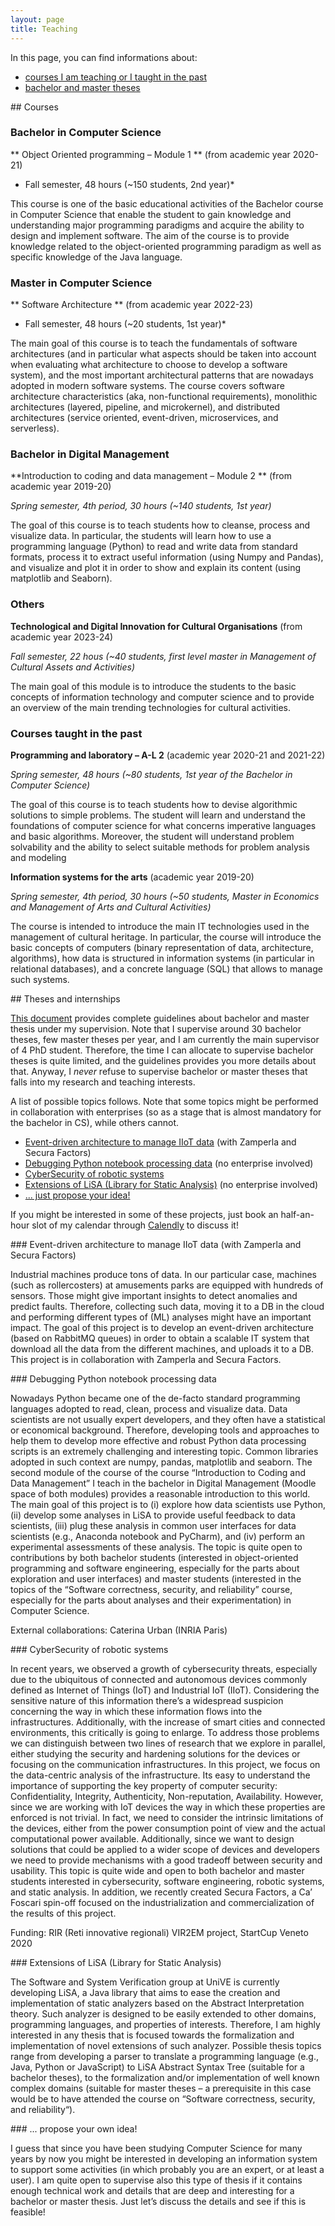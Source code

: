 ```yaml
---
layout: page
title: Teaching
---
```


In this page, you can find informations about:

- [courses I am teaching or I taught in the past](#courses)
- [bachelor and master theses](#theses)

<a name="courses"/>
## Courses

### Bachelor in Computer Science

** Object Oriented programming – Module 1 ** (from academic year 2020-21)

* Fall semester, 48 hours (~150 students, 2nd year)*

This course is one of the basic educational activities of the Bachelor course in Computer Science that enable the student to gain knowledge and understanding major programming paradigms and acquire the ability to design and implement software.
The aim of the course is to provide knowledge related to the object-oriented programming paradigm as well as specific knowledge of the Java language.

### Master in Computer Science

** Software Architecture ** (from academic year 2022-23)

* Fall semester, 48 hours (~20 students, 1st year)*

The main goal of this course is to teach the fundamentals of software architectures (and in particular what aspects should be taken into account when evaluating what architecture to choose to develop a software system), and the most important architectural patterns that are nowadays adopted in modern software systems. The course covers software architecture characteristics (aka, non-functional requirements), monolithic architectures (layered, pipeline, and microkernel), and distributed architectures (service oriented, event-driven, microservices, and serverless).

### Bachelor in Digital Management

**Introduction to coding and data management – Module 2 ** (from academic year 2019-20)

*Spring semester, 4th period, 30 hours (~140 students, 1st year)*

The goal of this course is to teach students how to cleanse, process and visualize data. In particular, the students will learn how to use a programming language (Python) to read and write data from standard formats, process it to extract useful information (using Numpy and Pandas), and visualize and plot it in order to show and explain its content (using matplotlib and Seaborn).

### Others

**Technological and Digital Innovation for Cultural Organisations** (from academic year 2023-24)

*Fall semester, 22 hous (~40 students, first level master in Management of Cultural Assets and Activities)*

The main goal of this module is to introduce the students to the basic concepts of information
technology and computer science and to provide an overview of the main trending technologies for
cultural activities.

### Courses taught in the past

**Programming and laboratory – A-L 2** (academic year 2020-21 and 2021-22)

*Spring semester, 48 hours (~80 students, 1st year of the Bachelor in Computer Science)*

The goal of this course is to teach students how to devise algorithmic solutions to simple problems. The student will learn and understand the foundations of computer science for what concerns imperative languages and basic algorithms. Moreover, the student will understand problem solvability and the ability to select suitable methods for problem analysis and modeling

**Information systems for the arts** (academic year 2019-20)

*Spring semester, 4th period, 30 hours (~50 students, Master in Economics and Management of Arts and Cultural Activities)*

The course is intended to introduce the main IT technologies used in the management of cultural heritage. In particular, the course will introduce the basic concepts of computers (binary representation of data, architecture, algorithms), how data is structured in information systems (in particular in relational databases), and a concrete language (SQL) that allows to manage such systems.


<a name="theses"/>
## Theses and internships

[This document](https://docs.google.com/document/d/1WNGiEYMJ3bi17p7EzWkX9RVjFFmBqNtf3wpw9At6v6k) provides complete guidelines about bachelor and master thesis under my supervision. Note that I supervise around 30 bachelor theses, few master theses per year, and I am currently the main supervisor of 4 PhD student. Therefore, the time I can allocate to supervise bachelor theses is quite limited, and the guidelines provides you more details about that. Anyway, I *never* refuse to supervise bachelor or master theses that falls into my research and teaching interests.

A list of possible topics follows. Note that some topics might be performed in collaboration with enterprises (so as a stage that is almost mandatory for the bachelor in CS), while others cannot.

- [Event-driven architecture to manage IIoT data](#event) (with Zamperla and Secura Factors)
- [Debugging Python notebook processing data](#debugging) (no enterprise involved)
- [CyberSecurity of robotic systems](#cybersecurity)
- [Extensions of LiSA (Library for Static Analysis)](#extensions) (no enterprise involved)
- [... just propose your idea!](#propose)

If you might be interested in some of these projects, just book an half-an-hour slot of my calendar through [Calendly](https://calendly.com/pietro-ferrara/30min) to discuss it!


<a name="event"/>
### Event-driven architecture to manage IIoT data (with Zamperla and Secura Factors)

Industrial machines produce tons of data. In our particular case, machines (such as rollercosters) at amusements parks are equipped with hundreds of sensors. Those might give important insights to detect anomalies and predict faults. Therefore, collecting such data, moving it to a DB in the cloud and performing different types of (ML) analyses might have an important impact.
The goal of this project is to develop an event-driven architecture (based on RabbitMQ queues) in order to obtain a scalable IT system that download all the data from the different machines, and uploads it to a DB. This project is in collaboration with Zamperla and Secura Factors.


<a name="debugging"/>
### Debugging Python notebook processing data

Nowadays Python became one of the de-facto standard programming languages adopted to read, clean, process and visualize data. Data scientists are not usually expert developers, and they often have a statistical or economical background. Therefore, developing tools and approaches to help them to develop more effective and robust Python data processing scripts is an extremely challenging and interesting topic. Common libraries adopted in such context are numpy, pandas, matplotlib and seaborn. The second module of the course of the course “Introduction to Coding and Data Management” I teach in the bachelor in Digital Management (Moodle space of both modules) provides a reasonable introduction to this world.
The main goal of this project is to (i) explore how data scientists use Python, (ii) develop some analyses in LiSA to provide useful feedback to data scientists, (iii) plug these analysis in common user interfaces for data scientists (e.g., Anaconda notebook and PyCharm), and (iv) perform an experimental assessments of these analysis.
The topic is quite open to contributions by both bachelor students (interested in object-oriented programming and software engineering, especially for the parts about exploration and user interfaces) and master students (interested in the topics of the “Software correctness, security, and reliability” course, especially for the parts about analyses and their experimentation) in Computer Science.

External collaborations: Caterina Urban (INRIA Paris)


<a name="cybersecurity"/>
### CyberSecurity of robotic systems

In recent years, we observed a growth of cybersecurity threats, especially due to the ubiquitous of connected and autonomous devices commonly defined as Internet of Things (IoT) and Industrial IoT (IIoT). Considering the sensitive nature of this information there’s a widespread suspicion concerning the way in which these information flows into the infrastructures. Additionally, with the increase of smart cities and connected environments, this critically is going to enlarge.
To address those problems we can distinguish between two lines of research that we explore in parallel, either studying the security and hardening solutions for the devices or focusing on the communication infrastructures.
In this project, we focus on the data-centric analysis of the infrastructure. Its easy to understand the importance of supporting the key property of computer security: Confidentiality, Integrity, Authenticity, Non-reputation, Availability. However, since we are working with IoT devices the way in which these properties are enforced is not trivial. In fact, we need to consider the intrinsic limitations of the devices, either from the power consumption point of view and the actual computational power available. Additionally, since we want to design solutions that could be applied to a wider scope of devices and developers we need to provide mechanisms with a good tradeoff between security and usability.
This topic is quite wide and open to both bachelor and master students interested in cybersecurity, software engineering, robotic systems, and static analysis. In addition, we recently created Secura Factors, a Ca’ Foscari spin-off focused on the industrialization and commercialization of the results of this project.

Funding: RIR (Reti innovative regionali) VIR2EM project, StartCup Veneto 2020

<a name="extensions"/>
### Extensions of LiSA (Library for Static Analysis)

The Software and System Verification group at UniVE is currently developing LiSA, a Java library that aims to ease the creation and implementation of static analyzers based on the Abstract Interpretation theory. Such analyzer is designed to be easily extended to other domains, programming languages, and properties of interests. Therefore, I am highly interested in any thesis that is focused towards the formalization and implementation of novel extensions of such analyzer. Possible thesis topics range from developing a parser to translate a programming language (e.g., Java, Python or JavaScript) to LiSA Abstract Syntax Tree (suitable for a bachelor theses), to the formalization and/or implementation of well known complex domains (suitable for master theses – a prerequisite in this case would be to have attended the course on “Software correctness, security, and reliability“).

<a name="propose"/>
### ... propose your own idea!

I guess that since you have been studying Computer Science for many years by now you might be interested in developing an information system to support some activities (in which probably you are an expert, or at least a user). I am quite open to supervise also this type of thesis if it contains enough technical work and details that are deep and interesting for a bachelor or master thesis. Just let’s discuss the details and see if this is feasible!